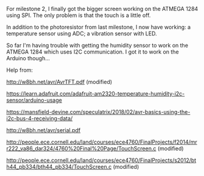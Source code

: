 For milestone 2, I finally got the bigger screen working on the ATMEGA 1284 using SPI. The only problem is that the touch is a little off.

In addition to the photoresistor from last milestone, I now have working: a temperature sensor using ADC; a vibration sensor with LED.

So far I'm having trouble with getting the humidity sensor to work on the ATMEGA 1284 which uses I2C communication. I got it to work on the Arduino though...

Help from:

http://w8bh.net/avr/AvrTFT.pdf (modified)

https://learn.adafruit.com/adafruit-am2320-temperature-humidity-i2c-sensor/arduino-usage

https://mansfield-devine.com/speculatrix/2018/02/avr-basics-using-the-i2c-bus-4-receiving-data/

http://w8bh.net/avr/serial.pdf

http://people.ece.cornell.edu/land/courses/ece4760/FinalProjects/f2014/mrr222_va86_dar324/4760%20Final%20Page/TouchScreen.c (modified)

http://people.ece.cornell.edu/land/courses/ece4760/FinalProjects/s2012/bth44_pb334/bth44_pb334/TouchScreen.c (modified)